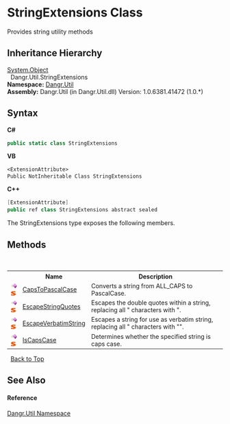 # StringExtensions Class
 

Provides string utility methods


## Inheritance Hierarchy
<a href="http://msdn2.microsoft.com/en-us/library/e5kfa45b" target="_blank">System.Object</a><br />&nbsp;&nbsp;Dangr.Util.StringExtensions<br />
**Namespace:**&nbsp;<a href="N_Dangr_Util">Dangr.Util</a><br />**Assembly:**&nbsp;Dangr.Util (in Dangr.Util.dll) Version: 1.0.6381.41472 (1.0.*)

## Syntax

**C#**<br />
``` C#
public static class StringExtensions
```

**VB**<br />
``` VB
<ExtensionAttribute>
Public NotInheritable Class StringExtensions
```

**C++**<br />
``` C++
[ExtensionAttribute]
public ref class StringExtensions abstract sealed
```

The StringExtensions type exposes the following members.


## Methods
&nbsp;<table><tr><th></th><th>Name</th><th>Description</th></tr><tr><td>![Public method](media/pubmethod.gif "Public method")![Static member](media/static.gif "Static member")</td><td><a href="M_Dangr_Util_StringExtensions_CapsToPascalCase">CapsToPascalCase</a></td><td>
Converts a string from ALL_CAPS to PascalCase.</td></tr><tr><td>![Public method](media/pubmethod.gif "Public method")![Static member](media/static.gif "Static member")</td><td><a href="M_Dangr_Util_StringExtensions_EscapeStringQuotes">EscapeStringQuotes</a></td><td>
Escapes the double quotes within a string, replacing all " characters with \".</td></tr><tr><td>![Public method](media/pubmethod.gif "Public method")![Static member](media/static.gif "Static member")</td><td><a href="M_Dangr_Util_StringExtensions_EscapeVerbatimString">EscapeVerbatimString</a></td><td>
Escapes a string for use as verbatim string, replacing all " characters with "".</td></tr><tr><td>![Public method](media/pubmethod.gif "Public method")![Static member](media/static.gif "Static member")</td><td><a href="M_Dangr_Util_StringExtensions_IsCapsCase">IsCapsCase</a></td><td>
Determines whether the specified string is caps case.</td></tr></table>&nbsp;
<a href="#stringextensions-class">Back to Top</a>

## See Also


#### Reference
<a href="N_Dangr_Util">Dangr.Util Namespace</a><br />